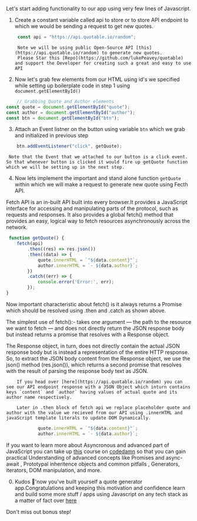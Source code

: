 Let's start adding functionality to our app using very few lines of Javascript.

1. Create a constant variable called api to store or to store API endpoint to which we would be sending a request to get new quotes.

   ```js
    const api = "https://api.quotable.io/random";
   ```

        Note we will be using public Open-Source API [this](https://api.quotable.io/random) to generate new quotes.
        Please Star this [Repo](https://github.com/lukePeavey/quotable) and support the Developer for creating such a great and easy to use API


 2. Now let's grab few elements from our HTML using id's we specified while setting up boilerplate code in step 1 using `document.getElementById()`

```js
    // Grabbing Quote and Author elements
const quote = document.getElementById("quote");
const author = document.getElementById("author");
const btn = document.getElementById("btn");
```

3. Attach an Event listner on the button using variable `btn` which we grab and initialized in previous step

```js
    btn.addEventListener("click", getQuote);
```

     Note that the Event that we attached to our button is a click event. So that whenever button is clicked it would fire up getQuote function which we will be setting up in the next step.

4. Now lets implement the important and stand alone function `getQuote` within which we will make a request to generate new quote using Fecth API.

Fetch API is an in-built API built into every browser.It provides a JavaScript interface for accessing and manipulating parts of the protocol, such as requests and responses. It also provides a global fetch() method that provides an easy, logical way to fetch resources asynchronously across the network.

```js
 function getQuote() {
    fetch(api)
        .then((res) => res.json())
        .then((data) => {
            quote.innerHTML = `"${data.content}"`;
            author.innerHTML = `- ${data.author}`;
        })
        .catch((err) => {
            console.error('Error:', err);
        });
}
```
Now important characteristic about fetch() is it always returns a Promise which should be resolved using .then and .catch as shown above.

The simplest use of fetch():- takes one argument — the path to the resource we want to fetch — and does not directly return the JSON response body but instead returns a promise that resolves with a Response object.

The Response object, in turn, does not directly contain the actual JSON response body but is instead a representation of the entire HTTP response. So, to extract the JSON body content from the Response object, we use the json() method (res.json()), which returns a second promise that resolves with the result of parsing the response body text as JSON.

        If you head over [here](https://api.quotable.io/random) you can see our API endpoint response with a JSON Object which inturn contains keys `content` and `author` having values of actual quote and its author name respectively.

        Later in .then block of fetch api we replace placeholder quote and author with the value we recieved from our API using .innerHTML and javaScript template literals to update DOM Dynamically.

```js
            quote.innerHTML = `"${data.content}"`;
            author.innerHTML = `- ${data.author}`;
```

If you want to learn more about Asyncronous and advanced part of JavaScript you can take up [this](https://codedamn.com/learn/advanced-practical-javascript) course on [codedamn](www.codedamn.com) so that you can gain practical Understanding of advanced concepts like Promises and async-await , Prototypal inheritence objects and common pitfalls , Generators, iterators, DOM manipulation, and more.

0. Kudos 🎊'now you've built yourself a quote generator app.Congratulations and keeping this motivation and confidence learn and build some more stuff / apps using Javascript on any tech stack as a matter of fact over [here](https://codedamn.com/projects)

Don't miss out bonus step!
